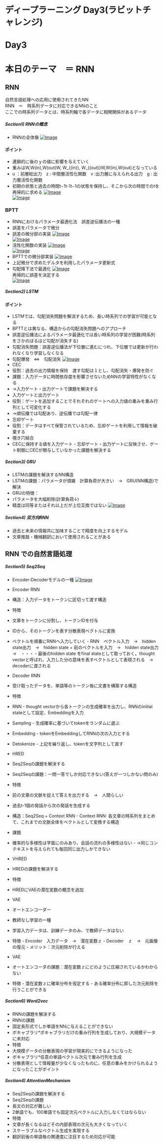 # ディープラーニング Day3(ラビットチャレンジ)

# Day3
# 本日のテーマ　＝ RNN　
## RNN
自然言語処理への応用に使用されてきたNN<br>
RNN　＝　時系列データに対応できるNNのこと<br>
ここでの時系列データとは、時系列軸で各データに相関関係があるデータ<br>
##### Section1) RNNの概念
- RNNの全体像
[![Image](https://gyazo.com/db46a8e7b3241a8535922d01c3aacc49/thumb/1000)](https://gyazo.com/db46a8e7b3241a8535922d01c3aacc49)<br>
#### ポイント
- 連鎖的に後のｙの値に影響を与えていく
- 重みはW,W(in),W(out)W, W_{(in)}, W_{(out)}W,W(in)​,W(out)​ となっている
- u ：前層総出力　z : 中間層活性化関数　v :出力層に与えられる出力　g : 出力層活性化関数
- 初期の状態と過去の時間t−1t-1t−1の状態を保持し、そこから次の時間でのtを再帰的に求める
[![Image](https://gyazo.com/efbdcbaf02aa7da2c4928ab7614304ce/thumb/1000)](https://gyazo.com/efbdcbaf02aa7da2c4928ab7614304ce)<br>
[![Image](https://gyazo.com/a3a3daef2df586315ac2a95613189dca/thumb/1000)](https://gyazo.com/a3a3daef2df586315ac2a95613189dca)<br>


### BPTT
 - RNNにおけるパラメータ最適化法　誤差逆伝播法の一種
 - 誤差をパラメータで微分
- 誤差の微分部の実装
[![Image](https://gyazo.com/50868d74e43c445bf633417119f1b56b/thumb/1000)](https://gyazo.com/50868d74e43c445bf633417119f1b56b)<br>
[![Image](https://gyazo.com/84d6b2a13723cb610135b894d8045b2e/thumb/1000)](https://gyazo.com/84d6b2a13723cb610135b894d8045b2e)<br>
- 活性化関数の実装
[![Image](https://gyazo.com/54df91fdd65dcb18d02d986df3c75ae8/thumb/1000)](https://gyazo.com/54df91fdd65dcb18d02d986df3c75ae8)<br>
[![Image](https://gyazo.com/694a0acc29b931fad75964e9292620a6/thumb/1000)](https://gyazo.com/694a0acc29b931fad75964e9292620a6)<br>
- BPTTでの微分部実装
[![Image](https://gyazo.com/d7ce65a4bd10c089f91592b70a694d95/thumb/1000)](https://gyazo.com/d7ce65a4bd10c089f91592b70a694d95)<br>
- 上記微分で求めたデルタを利用したパラメータ更新式
- 勾配降下法で最適化
[![Image](https://gyazo.com/7bf70b9d76c3bef5ab70acf7a7db9732/thumb/1000)](https://gyazo.com/7bf70b9d76c3bef5ab70acf7a7db9732)<br>
再帰的に誤差を決定する<br>
[![Image](https://gyazo.com/701c2438dd2a9a6683e3a2e89eccd9dc/thumb/1000)](https://gyazo.com/701c2438dd2a9a6683e3a2e89eccd9dc)<br>


##### Section2) LSTM
#### ポイント
 - LSTMでは、勾配消失問題を解消するため、長い時系列での学習が可能となる
 - BPTTとは異なる、構造からの勾配消失問題へのアプローチ
 - 誤差逆伝播法によるパラメータ最適化では長い時系列の学習が困難(時系列をさかのぼるほど勾配が消失する)
 - 勾配消失問題：誤差逆伝播法が下位層に進むにつれ、下位層では更新が行われなくなり学習しなくなる
 - 勾配爆発　⇔　勾配消失
[![Image](https://gyazo.com/539d13f3d738c6c6131ee143e2202651/thumb/1000)](https://gyazo.com/539d13f3d738c6c6131ee143e2202651)<br>
 - CEC
  - 役割：過去の出力情報を保持　渡す勾配は１とし、勾配消失・爆発を防ぐ
  - 課題：入力データに時間依存度を影響させないためNNの学習特性がなくなる
  - →入力ゲート・出力ゲートで課題を解決する
 - 入力ゲートと出力ゲート
  - 役割：ゲートを追加することでそれぞれのゲートへの入力値の重みを重み行列として可変化する
  - →順伝播では勾配あり、逆伝播では勾配一律
 - 忘却ゲート
  - 役割：データはすべて保管されているため、忘却ゲートを利用して情報を破棄する
 - 覗き穴結合
  - CECに保持する値を入力ゲート・忘却ゲート・出力ゲートに反映させ、ゲート制御にCECが関与していなかった課題を解決する
##### Section3) GRU
 - LSTMの課題を解決するNN構造
 - LSTMの課題：パラメータが煩雑　計算負荷が大きい　→　GRU(NN構造)で解決
 - GRUの特徴：
  - パラメータを大幅削除(計算負荷↓)
  - 精度は同等またはそれ以上だが上位互換ではない
[![Image](https://gyazo.com/4ac914128ddc1a8a19f3a731b732072e/thumb/1000)](https://gyazo.com/4ac914128ddc1a8a19f3a731b732072e)<br>

##### Section4) 双方向RNN
 - 過去と未来の情報共に加味することで精度を向上するモデル
 - 文章推敲・機械翻訳において使用されることがある

## RNN での自然言語処理
##### Section5) Seq2Seq
- Encoder‐Decoderモデルの一種
[![Image](https://gyazo.com/60fa6578964b26066efd4cd159b240fc/thumb/1000)](https://gyazo.com/60fa6578964b26066efd4cd159b240fc)<br>

 - Encoder RNN
  - 構造：入力データをトークンに区切って渡す構造
  - 特徴
   - 文章をトークンに分割し、トークンIDを付与
   - IDから、そのトークンを表す分散表現ベクトルに変換
   - ベクトルを順番にRNNへ入力していく
    - RNN　ベクトル入力　→　hidden state出力　→　hidden state + 前のベクトルを入力　→　hidden state出力　→　・・・
    - 最後のhidden state をfinal stateとして取っておく。thought vectorと呼ばれ、入力した分の意味を表すベクトルとして表現される　→　decoderに渡される
 - Decoder RNN
  - 受け取ったデータを、単語等のトークン毎に文書を構築する構造
  - 特徴
   - RNN
    - thought vectorから各トークンの生成確率を出力し、RNNのinitial stateとして設定、Embeddingを入力
   - Sampling
    - 生成確率に基づいてtokenをランダムに選ぶ
   - Embedding
    - tokenをEmbeddingしてRNNの次の入力とする
   - Detokenize
    - 上記を繰り返し、tokenを文字列として直す
 - HRED
  - Seq2Seqの課題を解決する
  - Seq2Seqの課題：一問一答でしか対応できない(答えが一つしかない問のみ)
  - 特徴
   - 前の文章の文脈を捉えて答えを出力する　→　人間らしい
   - 過去t-1個の発話から次の発話を生成する
   - 構造：Seq2Seq + Context RNN
    - Context RNN: 各文章の時系列をまとめて、これまでの文脈全体をベクトルとして変換する構造
  - 課題
   - 確率的な多様性は字面にのみあり、会話の流れの多様性はない
    - →同じコンテキストを与えられても毎回同じ出力しかできない
 - VHRED
  - HREDの課題を解決する
  - 特徴
   - HREDにVAEの潜在変数の概念を追加
 - VAE
  - オートエンコーダー
   - 教師なし学習の一種
   - 学習入力データは、訓練データのみ、で教師データはない
   - 特徴
    - Encoder　入力データ　→　潜在変数ｚ
    - Decoder　ｚ　→　元画像の復元
    - メリット：次元削除が行える
  - VAE
   - オートエンコーダの課題：潜在変数ｚにどのように圧縮されているかわからない
   - 特徴
    - 潜在変数ｚに確率分布を仮定する
    - ある確率分布に即した次元削除を行うことができる
##### Section6) Word2vec
 - RNNの課題を解決する
 - RNNの課題
  - 固定長形式でしか単語をNNに与えることができない
  - ボキャブラリ*ボキャブラリだけの重み行列を生成しており、大規模データに未対応
 - 特徴
  - 大規模データの分散表現の学習が現実的にできるようになった
  - ボキャブラリ*任意の単語ベクトル次元で重み行列を生成
  - 分散表現として情報量が少なくなったものに、任意の重みをかけられるようになったことがポイント
##### Section4) AttentionMechanism
 - Seq2Seqの課題を解決する
 - Seq2Seqの課題
  - 長文の対応が難しい
  - 2単語でも、100単語でも固定次元ベクトルに入力しなくてはならない
 - 特徴
  - 文章が長くなるほどその内部表現の次元も大きくなっていく
  - スケーラブルなベクトル生成を実現する
  - 翻訳前後の単語毎の関連度に注目するため対応が可能
　
